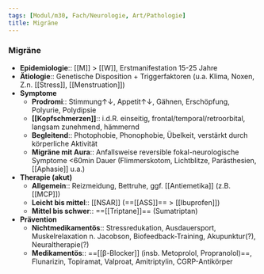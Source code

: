 ```yaml
---
tags: [Modul/m30, Fach/Neurologie, Art/Pathologie]
title: Migräne
---
```

### Migräne
- **Epidemiologie**:: [[M]] > [[W]], Erstmanifestation 15-25 Jahre
- **Ätiologie**:: Genetische Disposition + Triggerfaktoren (u.a. Klima, Noxen, Z.n. [[Stress]], [[Menstruation]])
- **Symptome**
	- **Prodromi**:: Stimmung↑↓, Appetit↑↓, Gähnen, Erschöpfung, Polyurie, Polydipsie
	- **[[Kopfschmerzen]]**:: i.d.R. einseitig, frontal/temporal/retroorbital, langsam zunehmend, hämmernd
	- **Begleitend**:: Photophobie, Phonophobie, Übelkeit, verstärkt durch körperliche Aktivität
	- **Migräne mit Aura**:: Anfallsweise reversible fokal-neurologische Symptome <60min Dauer (Flimmerskotom, Lichtblitze, Parästhesien, [[Aphasie]] u.a.)
- **Therapie (akut)**
	- **Allgemein**:: Reizmeidung, Bettruhe, ggf. [[Antiemetika]] (z.B. [[MCP]])
	- **Leicht bis mittel**:: [[NSAR]] (==[[ASS]]== > [[Ibuprofen]])
	- **Mittel bis schwer**:: ==[[Triptane]]== (Sumatriptan)
- **Prävention**
	- **Nichtmedikamentös**:: Stressredukation, Ausdauersport, Muskelrelaxation n. Jacobson, Biofeedback-Training, Akupunktur(?), Neuraltherapie(?)
	- **Medikamentös**:: ==[[β-Blocker]] (insb. Metoprolol, Propranolol)==, Flunarizin, Topiramat, Valproat, Amitriptylin, CGRP-Antikörper